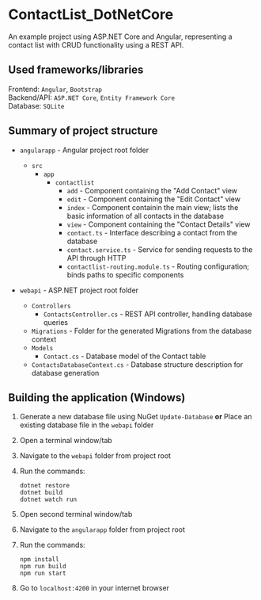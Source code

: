 # ContactList_DotNetCore

An example project using ASP.NET Core and Angular, representing a contact list with CRUD functionality using a REST API.

## Used frameworks/libraries

Frontend: `Angular`, `Bootstrap`    
Backend/API: `ASP.NET Core`, `Entity Framework Core`  
Database: `SQLite`  

## Summary of project structure

- `angularapp` - Angular project root folder
  - `src`
    - `app`
	  - `contactlist`
	    - `add` - Component containing the "Add Contact" view
		- `edit` - Component containing the "Edit Contact" view
		- `index` - Component containin the main view; lists the basic information of all contacts in the database
		- `view` - Component containing the "Contact Details" view
		- `contact.ts` - Interface describing a contact from the database
		- `contact.service.ts` - Service for sending requests to the API through HTTP
		- `contactlist-routing.module.ts` - Routing configuration; binds paths to specific components

- `webapi` - ASP.NET project root folder
  - `Controllers`
    - `ContactsController.cs` - REST API controller, handling database queries
  - `Migrations` - Folder for the generated Migrations from the database context
  - `Models`
    - `Contact.cs` - Database model of the Contact table
  - `ContactsDatabaseContext.cs` - Database structure description for database generation
  
## Building the application (Windows)

1. Generate a new database file using NuGet `Update-Database` __or__ Place an existing database file in the `webapi` folder
2. Open a terminal window/tab
3. Navigate to the `webapi` folder from project root
4. Run the commands:  

	```
	dotnet restore
	dotnet build
	dotnet watch run
	```

5. Open second terminal window/tab
6. Navigate to the `angularapp` folder from project root
7. Run the commands:  

	```
	npm install 
	npm run build
	npm run start
	```
	
8. Go to `localhost:4200` in your internet browser
	
